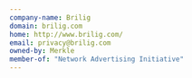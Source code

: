 ```yaml
---
company-name: Brilig
domain: brilig.com
home: http://www.brilig.com/
email: privacy@brilig.com
owned-by: Merkle
member-of: "Network Advertising Initiative"
---
```




